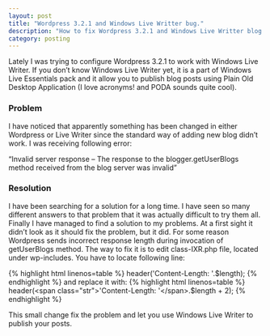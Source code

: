 ```yaml
---
layout: post
title: "Wordpress 3.2.1 and Windows Live Writter bug."
description: "How to fix Wordpress 3.2.1 and Windows Live Writter blog discovery bug."
category: posting
---
```


Lately I was trying to configure Wordpress 3.2.1 to work with Windows Live Writer. 
If you don’t know Windows Live Writer yet, it is a part of Windows Live Essentials pack and it allow you to publish blog posts using Plain Old Desktop Application (I love acronyms! and PODA sounds quite cool). 

### Problem

I have noticed that apparently something has been changed in either Wordpress or Live Writer since the standard way of adding new blog didn’t work. I was receiving following error:

“Invalid server response – The response to the blogger.getUserBlogs method received from the blog server was invalid”

### Resolution

I have been searching for a solution for a long time. I have seen so many different answers to that problem that it was actually difficult to try them all. 
Finally I have managed to find a solution to my problems. At a first sight it didn’t look as it should fix the problem, but it did. 
For some reason Wordpress sends incorrect response length during invocation of getUserBlogs method. The way to fix it is to edit class-IXR.php file, located under wp-includes. 
You have to locate following line:

{% highlight html linenos=table %} header(<span class="str">'Content-Length: '</span>.$length); {% endhighlight %}
and replace it with:
{% highlight html linenos=table %} header(<span class="str">'Content-Length: '</span>.$length + 2); {% endhighlight %}

This small change fix the problem and let you use Windows Live Writer to publish your posts.